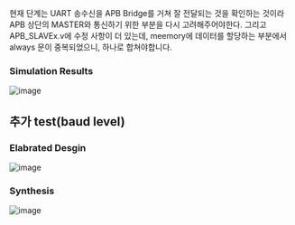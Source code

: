 현재 단계는 UART 송수신을 APB Bridge를 거쳐 잘 전달되는 것을 확인하는 것이라
APB 상단의 MASTER와 통신하기 위한 부분을 다시 고려해주어야한다.
그리고 APB_SLAVEx.v에 수정 사항이 더 있는데, meemory에 데이터를 할당하는 부분에서
always 문이 중복되었으니, 하나로 합쳐야합니다.

### Simulation Results
![image](https://github.com/user-attachments/assets/8ed9da72-ae76-443c-a157-eb3d71073da0)

## 추가 test(baud level)
### Elabrated Desgin
![image](https://github.com/user-attachments/assets/93ae478f-7e5d-469b-b3cf-fdce98f85b8e)

### Synthesis
![image](https://github.com/user-attachments/assets/7e8571cf-d3ae-4505-9994-5e880abf56fc)
